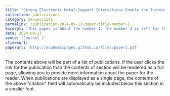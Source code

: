 ```yaml
---
title: "Strong Electronic Metal−Support Interactions Enable the Increased Spin State of Co−N4 Active Sites and Performance for Acidic Oxygen Reduction Reaction"
collection: publications
category: manuscripts
permalink: /publication/2024-09-13-paper-title-number-1
excerpt: 'This paper is about the number 1. The number 2 is left for future work.'
date: 2024-09-13
venue: 'Journal 1'
slidesurl: 
paperurl: 'http://academicpages.github.io/files/paper1.pdf'
---
```


The contents above will be part of a list of publications, if the user clicks the link for the publication than the contents of section will be rendered as a full page, allowing you to provide more information about the paper for the reader. When publications are displayed as a single page, the contents of the above "citation" field will automatically be included below this section in a smaller font.
